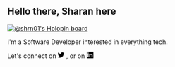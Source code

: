## Hello there, Sharan here

[![@shrn01's Holopin board](https://holopin.me/shrn01)](https://holopin.io/@shrn01)

I'm a Software Developer interested in everything tech.

Let's connect on
<a href="https://twitter.com/shrn_js"><img src="./icons/twitter.png" alt="icon | Twitter" width="15px"/></a>
, or on <a href="https://www.linkedin.com/in/shrn/"><img src="./icons/linkedin.png" alt="icon | Linkedin" width="15px"/></a>
